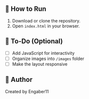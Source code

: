 
## 🚀 How to Run

1. Download or clone the repository.
2. Open `index.html` in your browser.

## 📁 To-Do (Optional)

- [ ] Add JavaScript for interactivity
- [ ] Organize images into `/images` folder
- [ ] Make the layout responsive

## 📝 Author

Created by Engaber11
